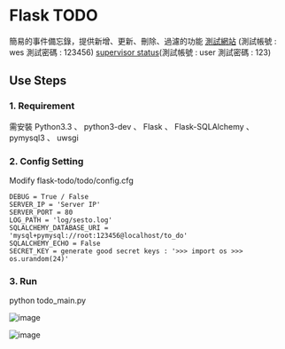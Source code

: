 # Flask TODO

簡易的事件備忘錄，提供新增、更新、刪除、過濾的功能
[測試網站](http://172.18.101.16/todo/) (測試帳號 : wes 測試密碼 : 123456)
[supervisor status](http://172.18.101.16:9001/)(測試帳號 : user 測試密碼 : 123)

## Use Steps

### 1. Requirement

需安裝 Python3.3 、 python3-dev 、 Flask 、 Flask-SQLAlchemy 、 pymysql3 、 uwsgi

### 2. Config Setting

Modify flask-todo/todo/config.cfg

    DEBUG = True / False
    SERVER_IP = 'Server IP'
    SERVER_PORT = 80
    LOG_PATH = 'log/sesto.log'
    SQLALCHEMY_DATABASE_URI = 'mysql+pymysql://root:123456@localhost/to_do'
    SQLALCHEMY_ECHO = False
    SECRET_KEY = generate good secret keys : '>>> import os >>> os.urandom(24)'

### 3. Run

python todo_main.py

![image](http://rtd.softstar.com.tw/softstar-web-technique/flask-todo/raw/master/doc/images/todo_login.jpg)

![image](http://rtd.softstar.com.tw/softstar-web-technique/flask-todo/raw/master/doc/images/todo_list.jpg)